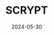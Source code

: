 ---  
layout: startup_page  
title: "SCRYPT"  
id: "scrypt.swiss"  
permalink: "/scryptscrypt.swiss05302024/"  
website: "https://scrypt.swiss/"  
funding_round: "Strategic Investment"  
funding_amount: "$5M"  
investors: "Braza Bank, Funfair Ventures, Cabrit Capital, Atlantic Labs"  
about: "SCRYPT is a crypto-asset financial services provider offering trading, custody, and staking services to over 200 institutional clients. Recently receiving Swiss regulatory approval to launch asset management solutions, SCRYPT aims to expand into LATAM's booming crypto market."  
markets: "Fintech, Crypto, Financial Services, Asset Management, Blockchain, Cryptocurrency"  
hq: "Zug, Switzerland"  
founded_year: "2018"  
linkedin: "https://www.linkedin.com/company/scrypt-digital/"  
twitter: "https://x.com/scrypt_swiss"  
instagram: ""  
facebook: ""  
crunchbase: "https://www.crunchbase.com/organization/scrypt-digital"  
pitchbook: "https://pitchbook.com/profiles/company/468965-71"  

date_display: "30-May-2024"  
date: "2024-05-30"

# SEO Optimization  
meta_title: "SCRYPT - Strategic Investment Funding ($5M)"  
meta_description: "SCRYPT, SCRYPT is a crypto-asset financial services provider offering trading, custody, and staking services to over 200 institutional clients. Recently recei..."  
meta_keywords: "SCRYPT, Fintech, Crypto, Financial Services, Asset Management, Blockchain, Cryptocurrency, Strategic Investment funding"  
canonical_url: "https://startup.projectstartups.com/scryptscrypt.swiss05302024/"  
---